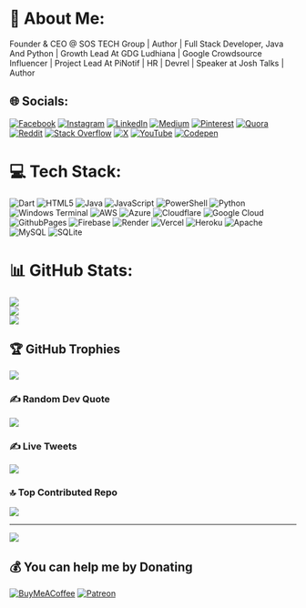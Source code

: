 # 💫 About Me:
Founder & CEO @ SOS TECH Group | Author | Full Stack Developer, Java And Python | Growth Lead At GDG Ludhiana | Google Crowdsource Influencer | Project Lead At PiNotif | HR | Devrel | Speaker at Josh Talks | Author


## 🌐 Socials:
[![Facebook](https://img.shields.io/badge/Facebook-%231877F2.svg?logo=Facebook&logoColor=white)](https://facebook.com/divjotaroraa) [![Instagram](https://img.shields.io/badge/Instagram-%23E4405F.svg?logo=Instagram&logoColor=white)](https://instagram.com/divjotsingharora) [![LinkedIn](https://img.shields.io/badge/LinkedIn-%230077B5.svg?logo=linkedin&logoColor=white)](https://linkedin.com/in/divjot-aroraa) [![Medium](https://img.shields.io/badge/Medium-12100E?logo=medium&logoColor=white)](https://medium.com/@divjot121) [![Pinterest](https://img.shields.io/badge/Pinterest-%23E60023.svg?logo=Pinterest&logoColor=white)](https://pinterest.com/aroradivjotsingh) [![Quora](https://img.shields.io/badge/Quora-%23B92B27.svg?logo=Quora&logoColor=white)](https://quora.com/profile/Divjot-Singh-Arora) [![Reddit](https://img.shields.io/badge/Reddit-%23FF4500.svg?logo=Reddit&logoColor=white)](https://reddit.com/user/divjot121) [![Stack Overflow](https://img.shields.io/badge/-Stackoverflow-FE7A16?logo=stack-overflow&logoColor=white)](https://stackoverflow.com/users/17383937) [![X](https://img.shields.io/badge/X-black.svg?logo=X&logoColor=white)](https://x.com/divjot121) [![YouTube](https://img.shields.io/badge/YouTube-%23FF0000.svg?logo=YouTube&logoColor=white)](https://youtube.com/@sostechgroups) [![Codepen](https://img.shields.io/badge/Codepen-000000?style=for-the-badge&logo=codepen&logoColor=white)](https://codepen.io/divjot121) 

# 💻 Tech Stack:
![Dart](https://img.shields.io/badge/dart-%230175C2.svg?style=for-the-badge&logo=dart&logoColor=white) ![HTML5](https://img.shields.io/badge/html5-%23E34F26.svg?style=for-the-badge&logo=html5&logoColor=white) ![Java](https://img.shields.io/badge/java-%23ED8B00.svg?style=for-the-badge&logo=openjdk&logoColor=white) ![JavaScript](https://img.shields.io/badge/javascript-%23323330.svg?style=for-the-badge&logo=javascript&logoColor=%23F7DF1E) ![PowerShell](https://img.shields.io/badge/PowerShell-%235391FE.svg?style=for-the-badge&logo=powershell&logoColor=white) ![Python](https://img.shields.io/badge/python-3670A0?style=for-the-badge&logo=python&logoColor=ffdd54) ![Windows Terminal](https://img.shields.io/badge/Windows%20Terminal-%234D4D4D.svg?style=for-the-badge&logo=windows-terminal&logoColor=white) ![AWS](https://img.shields.io/badge/AWS-%23FF9900.svg?style=for-the-badge&logo=amazon-aws&logoColor=white) ![Azure](https://img.shields.io/badge/azure-%230072C6.svg?style=for-the-badge&logo=microsoftazure&logoColor=white) ![Cloudflare](https://img.shields.io/badge/Cloudflare-F38020?style=for-the-badge&logo=Cloudflare&logoColor=white) ![Google Cloud](https://img.shields.io/badge/GoogleCloud-%234285F4.svg?style=for-the-badge&logo=google-cloud&logoColor=white) ![GithubPages](https://img.shields.io/badge/github%20pages-121013?style=for-the-badge&logo=github&logoColor=white) ![Firebase](https://img.shields.io/badge/firebase-%23039BE5.svg?style=for-the-badge&logo=firebase) ![Render](https://img.shields.io/badge/Render-%46E3B7.svg?style=for-the-badge&logo=render&logoColor=white) ![Vercel](https://img.shields.io/badge/vercel-%23000000.svg?style=for-the-badge&logo=vercel&logoColor=white) ![Heroku](https://img.shields.io/badge/heroku-%23430098.svg?style=for-the-badge&logo=heroku&logoColor=white) ![Apache](https://img.shields.io/badge/apache-%23D42029.svg?style=for-the-badge&logo=apache&logoColor=white) ![MySQL](https://img.shields.io/badge/mysql-4479A1.svg?style=for-the-badge&logo=mysql&logoColor=white) ![SQLite](https://img.shields.io/badge/sqlite-%2307405e.svg?style=for-the-badge&logo=sqlite&logoColor=white)
# 📊 GitHub Stats:
![](https://github-readme-stats.vercel.app/api?username=divjot121&theme=dark&hide_border=false&include_all_commits=true&count_private=true)<br/>
![](https://github-readme-streak-stats.herokuapp.com/?user=divjot121&theme=dark&hide_border=false)<br/>
![](https://github-readme-stats.vercel.app/api/top-langs/?username=divjot121&theme=dark&hide_border=false&include_all_commits=true&count_private=true&layout=compact)

## 🏆 GitHub Trophies
![](https://github-profile-trophy.vercel.app/?username=divjot121&theme=radical&no-frame=false&no-bg=false&margin-w=4)

### ✍️ Random Dev Quote
![](https://quotes-github-readme.vercel.app/api?type=horizontal&theme=radical)

### ✍️ Live Tweets
[![](https://gtce.itsvg.in/api?username=divjot121&theme=dracula&response=true&border=true&time=true&icon=default)](https://github.com/VishwaGauravIn/github-twitter-card-embed)

### 🔝 Top Contributed Repo
![](https://github-contributor-stats.vercel.app/api?username=divjot121&limit=5&theme=dark&combine_all_yearly_contributions=true)

---
[![](https://visitcount.itsvg.in/api?id=divjot121&icon=0&color=0)](https://visitcount.itsvg.in)

  ## 💰 You can help me by Donating
  [![BuyMeACoffee](https://img.shields.io/badge/Buy%20Me%20a%20Coffee-ffdd00?style=for-the-badge&logo=buy-me-a-coffee&logoColor=black)](https://buymeacoffee.com/aroradivjow) [![Patreon](https://img.shields.io/badge/Patreon-F96854?style=for-the-badge&logo=patreon&logoColor=white)](https://patreon.com/Technicaldivjot) 

  
<!-- Proudly created with GPRM ( https://gprm.itsvg.in ) -->
